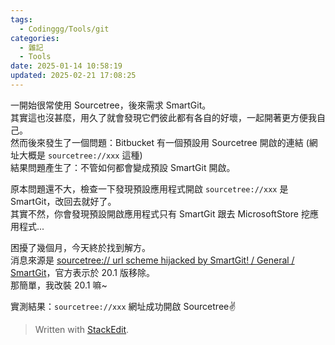 ```yaml
---
tags:
  - Codinggg/Tools/git
categories:
  - 雜記
  - Tools
date: 2025-01-14 10:58:19
updated: 2025-02-21 17:08:25
---
```

一開始很常使用 Sourcetree，後來需求 SmartGit。  
其實這也沒甚麼，用久了就會發現它們彼此都有各自的好壞，一起開著更方便我自己。  
然而後來發生了一個問題：Bitbucket 有一個預設用 Sourcetree 開啟的連結 (網址大概是 `sourcetree://xxx` 這種)  
結果問題產生了：不管如何都會變成預設 SmartGit 開啟。

<!-- more -->

原本問題還不大，檢查一下發現預設應用程式開啟 `sourcetree://xxx` 是 SmartGit，改回去就好了。  
其實不然，你會發現預設開啟應用程式只有 SmartGit 跟去 MicrosoftStore 挖應用程式...

困擾了幾個月，今天終於找到解方。  
消息來源是 [sourcetree:// url scheme hijacked by SmartGit! / General / SmartGit](https://smartgit.userecho.com/communities/1/topics/1146-sourcetree-url-scheme-hijacked-by-smartgit)，官方表示於 20.1 版移除。  
那簡單，我改裝 20.1 嘛~

實測結果：`sourcetree://xxx` 網址成功開啟 Sourcetree✌️

> Written with [StackEdit](https://stackedit.io/).